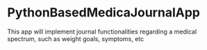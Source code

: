 # PythonBasedMedicaJournalApp
 This app will implement journal functionalities regarding a medical spectrum, such as weight goals, symptoms, etc
